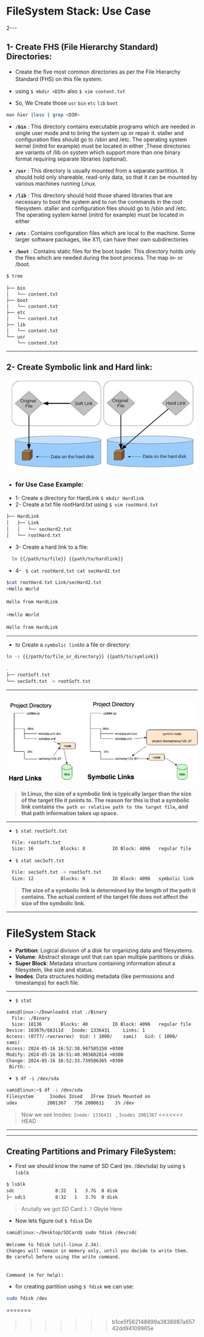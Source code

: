 # FileSystem Stack: Use Case
2---

## 1- Create FHS (File Hierarchy Standard) Directories:

- Create the ﬁve most common directories as per the File Hierarchy
Standard (FHS) on this ﬁle system.

- using ``$ mkdir <DIR>`` also ``$ vim content.txt``

- So, We Create those ``usr`` ``bin`` ``etc`` ``lib`` ``boot``

``` bash
man hier |less | grep <DIR>
```

- **``/bin``** : This directory contains executable programs which are needed in single user mode and to bring the system up or repair it. staller and configuration files should go to /sbin and /etc.  The operating system kernel (initrd for example) must be located in either ,These directories are variants of /lib on system which support more than one binary format requiring separate libraries (optional).

- **``/usr``** : This directory is usually mounted from a separate partition.  It should hold only shareable, read-only data, so that it can be mounted  by various machines running Linux.

- **``/lib``** : This directory should hold those shared libraries that are necessary to boot the system and to run the commands in the root filesystem. staller and configuration files should go to /sbin and /etc.  The operating system kernel (initrd for example) must be located in either 

- **``/etc``** : Contains  configuration  files which are local to the machine.  Some larger software packages, like X11, can have their own subdirectories


- **``/boot``** : Contains  static  files  for  the boot loader.  This directory holds only the files which are needed during the boot process.  The map in‐
or /boot.

```shell
$ tree

├── bin
│   └── content.txt
├── boot
│   └── content.txt
├── etc
│   └── content.txt
├── lib
│   └── content.txt
└── usr
    └── content.txt
```
---
## 2- Create Symbolic link and Hard link:

![1](./assests/1.jpg)



- ### for Use Case Example:
- 1- Create a directory for HardLink ``$ mkdir Hardlink``
- 2- Create a txt file rootHard.txt using ``$ vim rootHard.txt``

```bash
├── HardLink
│   ├── Link
│   │   └── secHard2.txt
│   └── rootHard.txt
```
 - 3- Create a hard link to a file:
 ``` bash
   ln {{/path/to/file}} {{path/to/hardlink}}
 ```  


- 4- `` $ cat rootHard.txt cat secHard2.txt``
```bash
$cat rootHard.txt Link/secHard2.txt
>Hello World

Hello from HardLink

>Hello World

Hello from HardLink

```
---
- to Create a `` symbolic link ``to a file or directory:



``` bash
ln -s {{/path/to/file_or_directory}} {{path/to/symlink}}
```

``` bash
.
├── rootSoft.txt
└── secSoft.txt -> rootSoft.txt
```
---
![2](./assests/2.png)
---
>**In Linux, the size of a symbolic link is typically larger than the size of the target file it points to. The reason for this is that a symbolic link contains ``the path or relative path to the target file``, and that path information takes up space.**
---


- ``$ stat rootSoft.txt``

```bash
  File: rootSoft.txt
  Size: 16        	Blocks: 8          IO Block: 4096   regular file

```
- ``$ stat secSoft.txt``

```bash
  File: secSoft.txt -> rootSoft.txt
  Size: 12        	Blocks: 0          IO Block: 4096   symbolic link

```
>**The size of a symbolic link is determined by the length of the path it contains. The actual content of the target file does not affect the size of the symbolic link.**
---


# FileSystem Stack


- **Partition**: Logical division of a disk for organizing data and filesystems.
- **Volume**: Abstract storage unit that can span multiple partitions or disks.
- **Super Block**: Metadata structure containing information about a filesystem, like size and status.
- **Inodes**: Data structures holding metadata (like permissions and timestamps) for each file.
---
- ``$ stat``

```shell
sami@linux:~/Downloads$ stat ./Binary 
  File: ./Binary
  Size: 18136     	Blocks: 40         IO Block: 4096   regular file
Device: 10307h/66311d	Inode: 1336431     Links: 1
Access: (0777/-rwxrwxrwx)  Uid: ( 1000/    sami)   Gid: ( 1000/    sami)
Access: 2024-05-16 16:52:38.947585150 +0300
Modify: 2024-05-16 16:51:40.903602814 +0300
Change: 2024-05-16 16:52:33.739586365 +0300
 Birth: -

```
- ``$ df -i /dev/sda``
```bash
sami@linux:~$ df -i /dev/sda
Filesystem      Inodes IUsed   IFree IUse% Mounted on
udev           2001367   756 2000611    1% /dev
```

> Now we see Inodes: ``Inode: 1336431 `` , ``Inodes 2001367``
<<<<<<< HEAD


----
----

## Creating Partitions and Primary FileSystem:

- First we should know the name of SD Card (ex. /dev/sda) by using ``$ lsblk`` 

```bash
$ lsblk
sdc               8:32   1   3.7G  0 disk 
├─ sdc1           8:32   1   3.7G  0 disk 
```
> Acutally we got SD Card ``3.7`` Gbyte Here 

- Now lets figure out ``$ fdisk`` Do

```shell
sami@linux:~/Desktop/SDCard$ sudo fdisk /dev/sdc 

Welcome to fdisk (util-linux 2.34).
Changes will remain in memory only, until you decide to write them.
Be careful before using the write command.


Command (m for help):
```

- for creating partition using ``$ fdisk``  we can use:

```bash
sudo fdisk /dev
```
=======
>>>>>>> b1ce5f562148899a3838987a65742dd94109965e
